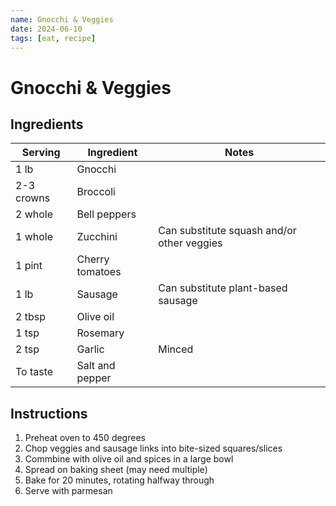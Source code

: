 ```yaml
---
name: Gnocchi & Veggies
date: 2024-06-10
tags: [eat, recipe]
---
```


# Gnocchi & Veggies

## Ingredients

| Serving | Ingredient | Notes |
|-|-|-|
| 1 lb | Gnocchi |  |
| 2-3 crowns | Broccoli | |
| 2 whole | Bell peppers |  |
| 1 whole | Zucchini | Can substitute squash and/or other veggies |
| 1 pint | Cherry tomatoes |  |
| 1 lb | Sausage | Can substitute plant-based sausage |
| 2 tbsp | Olive oil |  |
| 1 tsp | Rosemary |  |
| 2 tsp | Garlic | Minced |
| To taste | Salt and pepper |  |

## Instructions

1. Preheat oven to 450 degrees
1. Chop veggies and sausage links into bite-sized squares/slices
1. Commbine with olive oil and spices in a large bowl
1. Spread on baking sheet (may need multiple)
1. Bake for 20 minutes, rotating halfway through
1. Serve with parmesan
